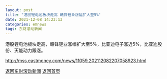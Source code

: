 ```yaml
---
layout: post
title: "港股锂电池板块走高 赣锋锂业涨幅扩大至5%"
date: 2021-12-08 14:23:13
categories: emnews
tags: 东财滚动新闻
---
```


港股锂电池板块走高，赣锋锂业涨幅扩大至5%，比亚迪电子涨近5%，比亚迪股份、天能动力跟涨。

<http://mss.eastmoney.com/news/11059,202112082207058923.html>

[返回东财滚动新闻](//finews.withounder.com/emnews/)
[返回首页](//finews.withounder.com/)